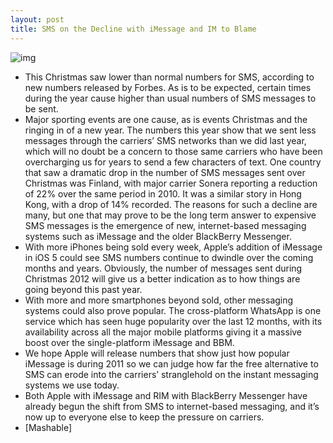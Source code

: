 ```yaml
---
layout: post
title: SMS on the Decline with iMessage and IM to Blame
---
```

![img](http://media.idownloadblog.com/wp-content/uploads/2012/01/imessage-forstall.jpeg)
* This Christmas saw lower than normal numbers for SMS, according to new numbers released by Forbes. As is to be expected, certain times during the year cause higher than usual numbers of SMS messages to be sent.
* Major sporting events are one cause, as is events Christmas and the ringing in of a new year. The numbers this year show that we sent less messages through the carriers’ SMS networks than we did last year, which will no doubt be a concern to those same carriers who have been overcharging us for years to send a few characters of text. One country that saw a dramatic drop in the number of SMS messages sent over Christmas was Finland, with major carrier Sonera reporting a reduction of 22% over the same period in 2010. It was a similar story in Hong Kong, with a drop of 14% recorded. The reasons for such a decline are many, but one that may prove to be the long term answer to expensive SMS messages is the emergence of new, internet-based messaging systems such as iMessage and the older BlackBerry Messenger.
* With more iPhones being sold every week, Apple’s addition of iMessage in iOS 5 could see SMS numbers continue to dwindle over the coming months and years. Obviously, the number of messages sent during Christmas 2012 will give us a better indication as to how things are going beyond this past year.
* With more and more smartphones beyond sold, other messaging systems could also prove popular. The cross-platform WhatsApp is one service which has seen huge popularity over the last 12 months, with its availability across all the major mobile platforms giving it a massive boost over the single-platform iMessage and BBM.
* We hope Apple will release numbers that show just how popular iMessage is during 2011 so we can judge how far the free alternative to SMS can erode into the carriers’ stranglehold on the instant messaging systems we use today.
* Both Apple with iMessage and RIM with BlackBerry Messenger have already begun the shift from SMS to internet-based messaging, and it’s now up to everyone else to keep the pressure on carriers.
* [Mashable]


